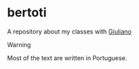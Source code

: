 # bertoti

A repository about my classes with [Giuliano](https://github.com/giulianobertoti) 
> [!WARNING]
> Most of the text are written in Portuguese.
